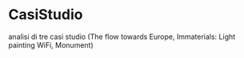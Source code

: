 # CasiStudio
analisi di tre casi studio (The flow towards Europe, Immaterials: Light painting WiFi, Monument)
